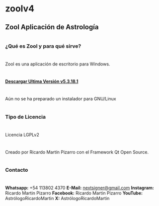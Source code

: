 # zoolv4

## Zool Aplicación de Astrología
#
### ¿Qué es Zool y para qué sirve?
#
Zool es una aplicación de escritorio para Windows.
#
[**Descargar Ultima Versión v5.3.18.1**](https://github.com/nextsigner/zoolv4/releases/download/untagged-25ac438f8c5e7801bc2f/Zool_v5.3.18.1.exe)
#
Aún no se ha preparado un instalador para GNU/Linux
#
### Tipo de Licencia
#
Licencia LGPLv2
#
Creado por Ricardo Martín Pizarro con el Framework Qt Open Source.
#
### Contacto
#
**Whatsapp:** +54 113802 4370
**E-Mail:** nextsigner@gmail.com
**Instagram:** Ricardo Martin Pizarro
**Facebook:** Ricardo Martin Pizarro
**YouTube:** AstrólogoRicardoMartin
**X:** AstrólogoRicardoMartin
